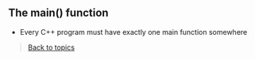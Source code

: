 ## The main() function
- Every C++ program must have exactly one main function somewhere
>[Back to topics](contents.md)